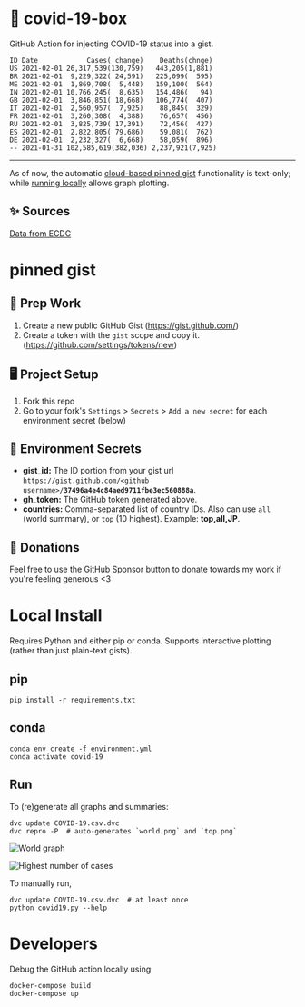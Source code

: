 # 🏥 covid-19-box

GitHub Action for injecting COVID-19 status into a gist.

```
ID Date            Cases( change)    Deaths(chnge)
US 2021-02-01 26,317,539(130,759)   443,205(1,881)
BR 2021-02-01  9,229,322( 24,591)   225,099(  595)
ME 2021-02-01  1,869,708(  5,448)   159,100(  564)
IN 2021-02-01 10,766,245(  8,635)   154,486(   94)
GB 2021-02-01  3,846,851( 18,668)   106,774(  407)
IT 2021-02-01  2,560,957(  7,925)    88,845(  329)
FR 2021-02-01  3,260,308(  4,388)    76,657(  456)
RU 2021-02-01  3,825,739( 17,391)    72,456(  427)
ES 2021-02-01  2,822,805( 79,686)    59,081(  762)
DE 2021-02-01  2,232,327(  6,668)    58,059(  896)
-- 2021-01-31 102,585,619(382,036) 2,237,921(7,925)
```

---

As of now, the automatic [cloud-based pinned gist](#pinned-gist) functionality is text-only;
while [running locally](#local-install) allows graph plotting.

## ✨ Sources

[Data from ECDC](https://www.ecdc.europa.eu/en/publications-data/download-todays-data-geographic-distribution-covid-19-cases-worldwide)

# pinned gist

## 🎒 Prep Work
1. Create a new public GitHub Gist (https://gist.github.com/)
1. Create a token with the `gist` scope and copy it. (https://github.com/settings/tokens/new)

## 🖥 Project Setup
1. Fork this repo
1. Go to your fork's `Settings` > `Secrets` > `Add a new secret` for each environment secret (below)

## 🤫 Environment Secrets
- **gist_id:** The ID portion from your gist url `https://gist.github.com/<github username>/`**`37496a4e4c84aed9711fbe3ec560888a`**.
- **gh_token:** The GitHub token generated above.
- **countries:** Comma-separated list of country IDs. Also can use `all` (world summary), or `top` (10 highest). Example: **top,all,JP**.

## 💸 Donations

Feel free to use the GitHub Sponsor button to donate towards my work if you're feeling generous <3

# Local Install

Requires Python and either pip or conda. Supports interactive plotting (rather than just plain-text gists).

## pip

```
pip install -r requirements.txt
```

## conda

```
conda env create -f environment.yml
conda activate covid-19
```

## Run

To (re)generate all graphs and summaries:

```
dvc update COVID-19.csv.dvc
dvc repro -P  # auto-generates `world.png` and `top.png`
```

![World graph](world.png)

![Highest number of cases](top.png)

To manually run,

```
dvc update COVID-19.csv.dvc  # at least once
python covid19.py --help
```

# Developers

Debug the GitHub action locally using:

```
docker-compose build
docker-compose up
```

